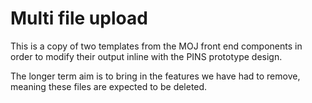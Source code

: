 # Multi file upload

This is a copy of two templates from the MOJ front end components in order to modify their output inline with the 
PINS prototype design.

The longer term aim is to bring in the features we have had to remove, meaning these files are expected to be deleted.
